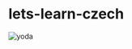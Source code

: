 # lets-learn-czech

![yoda](https://user-images.githubusercontent.com/75533746/130984491-898428d5-7db2-46b9-9a84-19369bffb0d3.gif)
